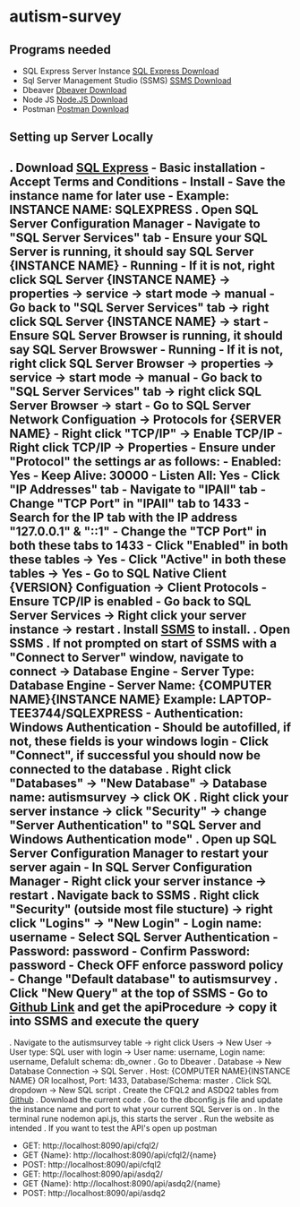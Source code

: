 # autism-survey

## Programs needed
- SQL Express Server Instance [SQL Express Download](https://www.microsoft.com/en-us/sql-server/sql-server-downloads)
- Sql Server Management Studio (SSMS) [SSMS Download](https://docs.microsoft.com/en-us/sql/ssms/download-sql-server-management-studio-ssms?view=sql-server-ver15)
- Dbeaver [Dbeaver Download](https://dbeaver.io/download/)
- Node JS [Node.JS Download](https://nodejs.org/en/download/)
- Postman [Postman Download](https://www.postman.com/downloads/)

## Setting up Server Locally
. Download [SQL Express](https://www.microsoft.com/en-us/sql-server/sql-server-downloads)
    - Basic installation
    - Accept Terms and Conditions
    - Install
    - Save the instance name for later use - Example: INSTANCE NAME: SQLEXPRESS
. Open SQL Server Configuration Manager
    - Navigate to "SQL Server Services" tab
    - Ensure your SQL Server is running, it should say SQL Server {INSTANCE NAME} - Running
        - If it is not, right click SQL Server {INSTANCE NAME} -> properties -> service -> start mode -> manual
            - Go back to  "SQL Server Services" tab -> right click SQL Server {INSTANCE NAME} -> start
    - Ensure SQL Server Browser is running, it should say SQL Server Browswer - Running
        - If it is not, right click SQL Server Browser -> properties -> service -> start mode -> manual
            - Go back to  "SQL Server Services" tab -> right click SQL Server Browser -> start
    - Go to SQL Server Network Configuation -> Protocols for {SERVER NAME}
        - Right click "TCP/IP" -> Enable TCP/IP
        - Right click TCP/IP -> Properties
            - Ensure under "Protocol" the settings ar as follows:
                - Enabled: Yes
                - Keep Alive: 30000
                - Listen All: Yes
            - Click "IP Addresses" tab
                - Navigate to "IPAll" tab
                    - Change "TCP Port" in "IPAll" tab to 1433
                - Search for the IP tab with the IP address "127.0.0.1" & "::1"
                    - Change the "TCP Port" in both these tabs to 1433
                    - Click "Enabled" in both these tables -> Yes
                    - Click "Active" in both these tables -> Yes
    - Go to SQL Native Client {VERSION} Configuation -> Client Protocols
        - Ensure TCP/IP is enabled
    - Go back to SQL Server Services -> Right click your server instance -> restart
. Install [SSMS](https://docs.microsoft.com/en-us/sql/ssms/download-sql-server-management-studio-ssms?view=sql-server-ver15) to install.
. Open SSMS
. If not prompted on start of SSMS with a "Connect to Server" window, navigate to connect -> Database Engine
    - Server Type: Database Engine
    - Server Name: {COMPUTER NAME}{INSTANCE NAME} Example: LAPTOP-TEE3744/SQLEXPRESS
    - Authentication: Windows Authentication
        - Should be autofilled, if not, these fields is your windows login
    - Click "Connect", if successful you should now be connected to the database
. Right click "Databases" -> "New Database" -> Database name: autismsurvey -> click OK
. Right click your server instance -> click "Security" -> change "Server Authentication" to "SQL Server and Windows Authentication mode"
. Open up SQL Server Configuration Manager to restart your server again
    - In SQL Server Configuration Manager 
        - Right click your server instance -> restart
. Navigate back to SSMS
. Right click "Security" (outside most file stucture) -> right click "Logins" -> "New Login"
    - Login name: username
    - Select SQL Server Authentication 
    - Password: password
    - Confirm Password: password 
    - **Check OFF enforce password policy**
    - Change "Default database" to autismsurvey
. Click "New Query" at the top of SSMS
    - Go to [Github Link](https://github.com/asaf17/autism-survey/blob/master/SQL/apiProcedure.sql) and get the apiProcedure -> copy it into SSMS and execute the query
-----
. Navigate to the autismsurvey table -> right click Users -> New User -> User type: SQL user with login -> User name: username, Login name: username, Defalult schema: db_owner
. Go to Dbeaver
. Database -> New Database Connection -> SQL Server
. Host: {COMPUTER NAME}{INSTANCE NAME} OR localhost, Port: 1433, Database/Schema: master
. Click SQL dropdown -> New SQL script
. Create the CFQL2 and ASDQ2 tables from [Github](https://github.com/asaf17/autism-survey/blob/master/SQL/tableCreation.sql)
. Download the current code
. Go to the dbconfig.js file and update the instance name and port to what your current SQL Server is on
. In the terminal rune nodemon api.js, this starts the server
. Run the website as intended
. If you want to test the API's open up postman
- GET: http://localhost:8090/api/cfql2/
- GET {Name}: http://localhost:8090/api/cfql2/{name}
- POST: http://localhost:8090/api/cfql2
- GET: http://localhost:8090/api/asdq2/
- GET {Name}: http://localhost:8090/api/asdq2/{name}
- POST: http://localhost:8090/api/asdq2
